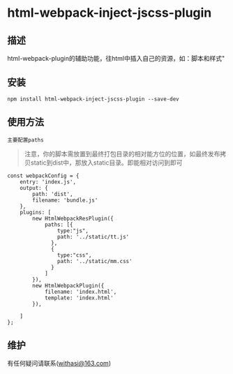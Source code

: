 # html-webpack-inject-jscss-plugin

## 描述
html-webpack-plugin的辅助功能，往html中插入自己的资源，如：脚本和样式"

## 安装
`npm install html-webpack-inject-jscss-plugin --save-dev`

## 使用方法

`主要配置paths`
> 注意，你的脚本需放置到最终打包目录的相对能方位的位置，如最终发布拷贝static到dist中，那放入static目录。即能相对访问到即可

```
const webpackConfig = {
    entry: 'index.js',
    output: {
        path: 'dist',
        filename: 'bundle.js'
    },
    plugins: [
        new HtmlWebpackResPlugin({
            paths: [{
                type:"js",
                path: '../static/tt.js'
              },
              {
                type:"css",
                path: '../static/mm.css'
              }
            ]
        }),
        new HtmlWebpackPlugin({
            filename: 'index.html',
            template: 'index.html'
        }),

    ]
};
```

## 维护

有任何疑问请联系(withasi@163.com)
